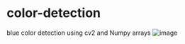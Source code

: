 # color-detection
blue color detection using cv2 and Numpy arrays
![image](https://user-images.githubusercontent.com/81296265/183278984-559f3ecd-ddd7-4f97-ad8a-8ba6d10ab26e.png)

